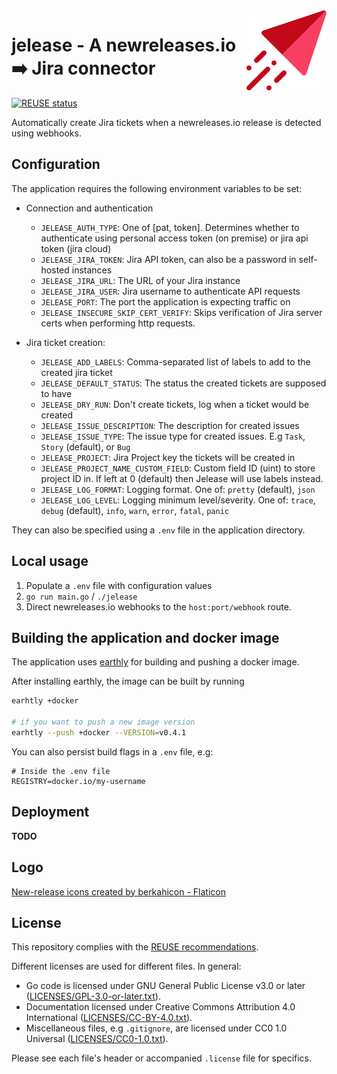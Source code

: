 <!--
SPDX-FileCopyrightText: 2022 Risk.Ident GmbH <contact@riskident.com>

SPDX-License-Identifier: CC-BY-4.0
-->

<img align="right" src="./docs/new-release-128.png" alt="new-release icon"/>

# jelease - A newreleases.io ➡️ Jira connector

[![REUSE status](https://api.reuse.software/badge/github.com/RiskIdent/jelease)](https://api.reuse.software/info/github.com/RiskIdent/jelease)

Automatically create Jira tickets when a newreleases.io release
is detected using webhooks.

## Configuration

The application requires the following environment variables to be set:

<!--lint disable maximum-line-length-->

- Connection and authentication

  - `JELEASE_AUTH_TYPE`: One of \[pat, token]. Determines whether to authenticate using personal access token (on premise) or jira api token (jira cloud)
  - `JELEASE_JIRA_TOKEN`: Jira API token, can also be a password in self-hosted instances
  - `JELEASE_JIRA_URL`: The URL of your Jira instance
  - `JELEASE_JIRA_USER`: Jira username to authenticate API requests
  - `JELEASE_PORT`: The port the application is expecting traffic on
  - `JELEASE_INSECURE_SKIP_CERT_VERIFY`: Skips verification of Jira server certs when performing http requests.

- Jira ticket creation:

  - `JELEASE_ADD_LABELS`: Comma-separated list of labels to add to the created jira ticket
  - `JELEASE_DEFAULT_STATUS`: The status the created tickets are supposed to have
  - `JELEASE_DRY_RUN`: Don't create tickets, log when a ticket would be created
  - `JELEASE_ISSUE_DESCRIPTION`: The description for created issues
  - `JELEASE_ISSUE_TYPE`: The issue type for created issues. E.g `Task`, `Story` (default), or `Bug`
  - `JELEASE_PROJECT`: Jira Project key the tickets will be created in
  - `JELEASE_PROJECT_NAME_CUSTOM_FIELD`: Custom field ID (uint) to store project ID in. If left at 0 (default) then Jelease will use labels instead.
  - `JELEASE_LOG_FORMAT`: Logging format. One of: `pretty` (default), `json`
  - `JELEASE_LOG_LEVEL`: Logging minimum level/severity. One of: `trace`, `debug` (default), `info`, `warn`, `error`, `fatal`, `panic`

<!--lint enable maximum-line-length-->

They can also be specified using a `.env` file in the application directory.

## Local usage

1. Populate a `.env` file with configuration values
2. `go run main.go` / `./jelease`
3. Direct newreleases.io webhooks to the `host:port/webhook` route.

## Building the application and docker image

The application uses [earthly](https://earthly.dev/get-earthly) for building
and pushing a docker image.

After installing earthly, the image can be built by running

```bash
earhtly +docker

# if you want to push a new image version
earhtly --push +docker --VERSION=v0.4.1
```

You can also persist build flags in a `.env` file, e.g:

```properties
# Inside the .env file
REGISTRY=docker.io/my-username
```

## Deployment

**TODO**

## Logo

[New-release icons created by berkahicon - Flaticon](https://www.flaticon.com/free-icons/new-release)

## License

This repository complies with the [REUSE recommendations](https://reuse.software/).

Different licenses are used for different files. In general:

- Go code is licensed under GNU General Public License v3.0 or later ([LICENSES/GPL-3.0-or-later.txt](LICENSES/GPL-3.0-or-later.txt)).
- Documentation licensed under Creative Commons Attribution 4.0 International ([LICENSES/CC-BY-4.0.txt](LICENSES/CC-BY-4.0.txt)).
- Miscellaneous files, e.g `.gitignore`, are licensed under CC0 1.0 Universal ([LICENSES/CC0-1.0.txt](LICENSES/CC0-1.0.txt)).

Please see each file's header or accompanied `.license` file for specifics.
